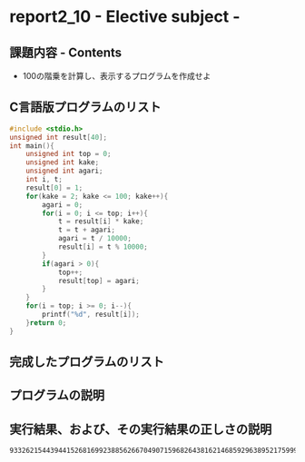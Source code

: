 # report2_10 - Elective subject -

## 課題内容 - Contents  
* 100の階乗を計算し、表示するプログラムを作成せよ  

## C言語版プログラムのリスト
```c
#include <stdio.h>
unsigned int result[40];
int main(){
    unsigned int top = 0;
    unsigned int kake;
    unsigned int agari;
    int i, t;
    result[0] = 1;
    for(kake = 2; kake <= 100; kake++){
        agari = 0;
        for(i = 0; i <= top; i++){
            t = result[i] * kake;
            t = t + agari;
            agari = t / 10000;
            result[i] = t % 10000;
        }
        if(agari > 0){
            top++;
            result[top] = agari;
        }
    }
    for(i = top; i >= 0; i--){
        printf("%d", result[i]);
    }return 0;
}
```
## 完成したプログラムのリスト

## プログラムの説明

## 実行結果、および、その実行結果の正しさの説明
```txt
933262154439441526816992388562667049071596826438162146859296389521759999322991560894146397615651828625369792082722375825118

